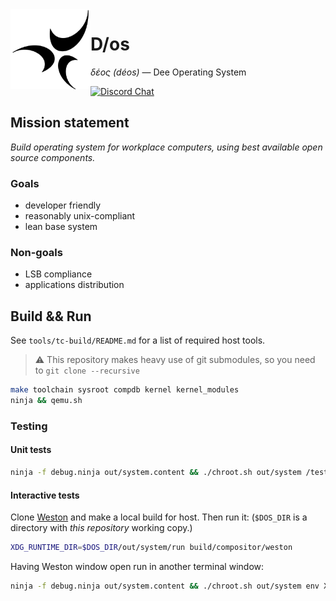 <img align="left" height="128" src="D-os.gif">

# D/os

_δέος (déos)_ — Dee Operating System

[![Discord Chat](https://img.shields.io/discord/829063383008411738?logo=discord&style=for-the-badge)](https://discord.gg/6XpbT785kn)

## Mission statement

_Build operating system for workplace computers,
using best available open source components._

### Goals

- developer friendly
- reasonably unix-compliant
- lean base system

### Non-goals

- LSB compliance
- applications distribution

## Build && Run

See `tools/tc-build/README.md` for a list of required host tools.

> :warning: This repository makes heavy use of git submodules, so you need to `git clone --recursive`

```sh
make toolchain sysroot compdb kernel kernel_modules
ninja && qemu.sh
```

### Testing

#### Unit tests

```sh
ninja -f debug.ninja out/system.content && ./chroot.sh out/system /tests/kits
```

#### Interactive tests

Clone [Weston][1] and make a local build for host. Then run it:
(`$DOS_DIR` is a directory with _this repository_ working copy.)

```sh
XDG_RUNTIME_DIR=$DOS_DIR/out/system/run build/compositor/weston
```

Having Weston window open run in another terminal window:

```sh
ninja -f debug.ninja out/system.content && ./chroot.sh out/system env XDG_RUNTIME_DIR=/run WAYLAND_DISPLAY=wayland-1 WAYLAND_DEBUG=1 /tests/interface_window
```

[1]: https://github.com/D-os/weston.git

